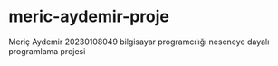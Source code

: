 # meric-aydemir-proje
Meriç Aydemir 20230108049 bilgisayar programcılığı neseneye dayalı programlama projesi
